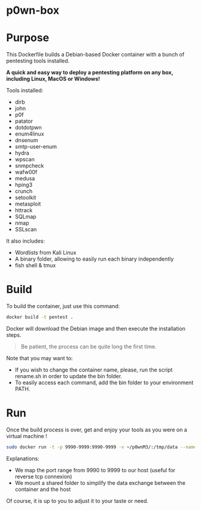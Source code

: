 # p0wn-box

# Purpose

This Dockerfile builds a Debian-based Docker container with a bunch of pentesting tools installed.

**A quick and easy way to deploy a pentesting platform on any box, including Linux, MacOS or Windows!**

Tools installed:

- dirb
- john
- p0f
- patator
- dotdotpwn
- enum4linux
- dnsenum
- smtp-user-enum
- hydra
- wpscan
- snmpcheck
- wafw00f
- medusa
- hping3
- crunch
- setoolkit
- metasploit
- httrack
- SQLmap
- nmap
- SSLscan

It also includes:

- Wordlists from Kali Linux
- A binary folder, allowing to easily run each binary independently
- fish shell & tmux

# Build

To build the container, just use this command:

```bash
docker build -t pentest .
```

Docker will download the Debian image and then execute the installation steps.

> Be patient, the process can be quite long the first time.

Note that you may want to:

- If you wish to change the container name, please, run the script rename.sh in order to update the bin folder.
- To easily access each command, add the bin folder to your environment PATH.

# Run

Once the build process is over, get and enjoy your tools as you were on a virtual machine !

```bash
sudo docker run -t -p 9990-9999:9990-9999 -v ~/p0wnM3/:/tmp/data --name pentest pentest
```

Explanations:

- We map the port range from 9990 to 9999 to our host (useful for reverse tcp connexion)
- We mount a shared folder to simplify the data exchange between the container and the host

Of course, it is up to you to adjust it to your taste or need.
